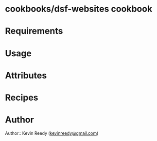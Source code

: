# cookbooks/dsf-websites cookbook

# Requirements

# Usage

# Attributes

# Recipes

# Author

Author:: Kevin Reedy (<kevinreedy@gmail.com>)

